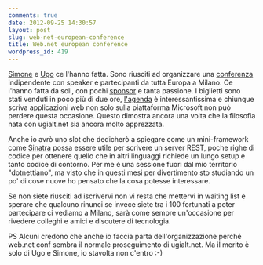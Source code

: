 ```yaml
---
comments: true
date: 2012-09-25 14:30:57
layout: post
slug: web-net-european-conference
title: Web.net european conference
wordpress_id: 419
---
```


[Simone](http://codeclimber.net.nz/) e [Ugo](http://tostring.it/) ce l'hanno fatta. Sono riusciti ad organizzare una [conferenza](http://webnetconf.eu/) indipendente con speaker e partecipanti da tutta Europa a Milano. Ce l'hanno fatta da soli, con pochi [sponsor](http://webnetconf.eu/#sponsor) e tanta passione. I biglietti sono stati venduti in poco più di due ore, [l'agenda](http://webnetconf.eu/#agenda) è interessantissima e chiunque scriva applicazioni web non solo sulla piattaforma Microsoft non può perdere questa occasione. Questo dimostra ancora una volta che la filosofia nata con ugialt.net sia ancora molto apprezzata.

<!-- more -->

Anche io avrò uno slot che dedicherò a spiegare come un mini-framework come [Sinatra](http://www.sinatrarb.com/) possa essere utile per scrivere un server REST, poche righe di codice per ottenere quello che in altri linguaggi richiede un lungo setup e tanto codice di contorno. Per me è una sessione fuori dal mio territorio "dotnettiano", ma visto che in questi mesi per divertimento sto studiando un po' di cose nuove ho pensato che la cosa potesse interessare.

Se non siete riusciti ad iscrivervi non vi resta che mettervi in waiting list e sperare che qualcuno rinunci se invece siete tra i 100 fortunati a poter partecipare ci vediamo a Milano, sarà come sempre un'occasione per rivedere colleghi e amici e discutere di tecnologia.

PS Alcuni credono che anche io faccia parta dell'organizzazione perché web.net conf sembra il normale proseguimento di ugialt.net. Ma il merito è solo di Ugo e Simone, io stavolta non c'entro :-)
